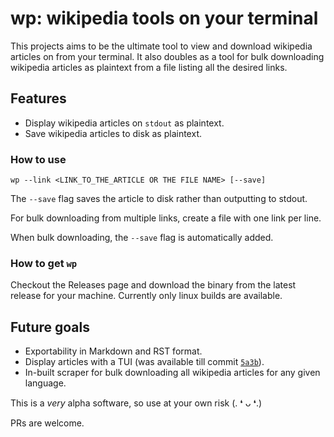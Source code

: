 # wp: wikipedia tools on your terminal

This projects aims to be the ultimate tool to view and download wikipedia articles on from your terminal. It also doubles as a tool for bulk downloading wikipedia articles as plaintext from a file listing all the desired links.

## Features

-  Display wikipedia articles on `stdout` as plaintext.
-  Save wikipedia articles to disk as plaintext.

### How to use

```
wp --link <LINK_TO_THE_ARTICLE OR THE FILE NAME> [--save]
```

The `--save` flag saves the article to disk rather than outputting to stdout.

For bulk downloading from multiple links, create a file with one link per line.

When bulk downloading, the `--save` flag is automatically added.

### How to get `wp`

Checkout the Releases page and download the binary from the latest  release for your machine. Currently only linux builds are available.

## Future goals

- Exportability in Markdown and RST format.
- Display articles with a TUI (was available till commit [`5a3b`](https://github.com/amkhrjee/wp/tree/5a3b0c3b85e46fa6cd933af5d3ea36b3ac1d1a0d)).
- In-built scraper for bulk downloading all wikipedia articles for any given language.

This is a *very* alpha software, so use at your own risk (. ❛ ᴗ ❛.)

PRs are welcome. 